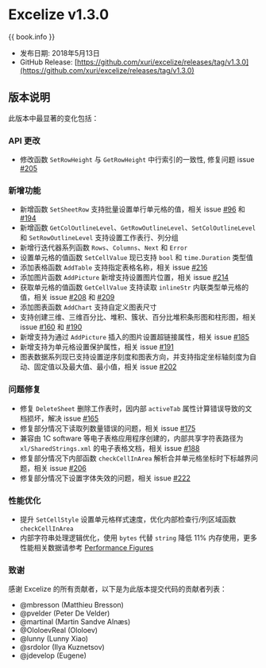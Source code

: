 # Excelize v1.3.0

{{ book.info }}

* 发布日期: 2018年5月13日
* GitHub Release: [https://github.com/xuri/excelize/releases/tag/v1.3.0](https://github.com/xuri/excelize/releases/tag/v1.3.0)

## 版本说明

此版本中最显著的变化包括：

### API 更改

* 修改函数 `SetRowHeight` 与 `GetRowHeight` 中行索引的一致性, 修复问题 issue [#205](https://github.com/xuri/excelize/issues/205)

### 新增功能

* 新增函数 `SetSheetRow` 支持批量设置单行单元格的值，相关 issue [#96](https://github.com/xuri/excelize/issues/96) 和 [#194](https://github.com/xuri/excelize/issues/194)
* 新增函数 `GetColOutlineLevel`、`GetRowOutlineLevel`、`SetColOutlineLevel` 和 `SetRowOutlineLevel` 支持设置工作表行、列分组
* 新增行迭代器系列函数 `Rows`、`Columns`、`Next` 和 `Error`
* 设置单元格的值函数 `SetCellValue` 现已支持 `bool` 和 `time.Duration` 类型值
* 添加表格函数 `AddTable` 支持指定表格名称，相关 issue [#216](https://github.com/xuri/excelize/issues/216)
* 添加图片函数 `AddPicture` 新增支持设置图片位置，相关 issue [#214](https://github.com/xuri/excelize/issues/214)
* 获取单元格的值函数 `GetCellValue` 支持读取 `inlineStr` 内联类型单元格的值，相关 issue [#208](https://github.com/xuri/excelize/issues/208) 和 [#209](https://github.com/xuri/excelize/issues/209)
* 添加图表函数 `AddChart` 支持自定义图表尺寸
* 支持创建三维、三维百分比、堆积、簇状、百分比堆积条形图和柱形图，相关 issue [#160](https://github.com/xuri/excelize/issues/160) 和 [#190](https://github.com/xuri/excelize/issues/190)
* 新增支持为通过 `AddPicture` 插入的图片设置超链接属性，相关 issue [#185](https://github.com/xuri/excelize/issues/185)
* 新增支持为单元格设置保护属性，相关 issue [#191](https://github.com/xuri/excelize/issues/191)
* 图表数据系列现已支持设置逆序刻度和图表方向，并支持指定坐标轴刻度为自动、固定值以及最大值、最小值，相关 issue [#202](https://github.com/xuri/excelize/issues/202)

### 问题修复

* 修复 `DeleteSheet` 删除工作表时，因内部 `activeTab` 属性计算错误导致的文档损坏，解决 issue [#165](https://github.com/xuri/excelize/issues/165)
* 修复部分情况下读取列数量错误的问题，相关 issue [#175](https://github.com/xuri/excelize/issues/175)
* 兼容由 1C software 等电子表格应用程序创建的，内部共享字符表路径为 `xl/SharedStrings.xml` 的电子表格文档，相关 issue [#188](https://github.com/xuri/excelize/issues/188)
* 修复部分情况下内部函数 `checkCellInArea` 解析合并单元格坐标时下标越界问题，相关 issue [#206](https://github.com/xuri/excelize/issues/206)
* 修复部分情况下设置字体失效的问题，相关 issue [#222](https://github.com/xuri/excelize/issues/222)

### 性能优化

* 提升 `SetCellStyle` 设置单元格样式速度，优化内部检查行/列区域函数 `checkCellInArea`
* 内部字符串处理逻辑优化，使用 `bytes` 代替 `string` 降低 11% 内存使用，更多性能相关数据请参考 [Performance Figures](https://github.com/xuri/excelize/wiki#performance-figures)

### 致谢

感谢 Excelize 的所有贡献者，以下是为此版本提交代码的贡献者列表：

* @mbresson (Matthieu Bresson)
* @pvelder (Peter De Velder)
* @martinal (Martin Sandve Alnæs)
* @OloloevReal (Ololoev)
* @lunny (Lunny Xiao)
* @srdolor (Ilya Kuznetsov)
* @jdevelop (Eugene)
